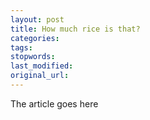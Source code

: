 ```yaml
---
layout: post
title: How much rice is that?
categories:
tags:
stopwords:
last_modified:
original_url: 
---
```


The article goes here

